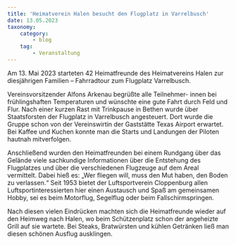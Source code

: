 ```yaml
---
title: 'Heimatverein Halen besucht den Flugplatz in Varrelbusch'
date: 13.05.2023
taxonomy:
    category:
        - blog
    tag:
        - Veranstaltung
---
```


Am 13. Mai 2023 starteten 42 Heimatfreunde des Heimatvereins Halen zur diesjährigen Familien – Fahrradtour zum Flugplatz Varrelbusch.

Vereinsvorsitzender Alfons Arkenau begrüßte alle Teilnehmer- innen bei frühlingshaften Temperaturen und wünschte eine gute Fahrt durch Feld und Flur. Nach einer kurzen Rast mit Trinkpause in Bethen wurde über Staatsforsten der Flugplatz in Varrelbusch angesteuert. Dort wurde die Gruppe schon von der Vereinswirtin der Gaststätte Texas Airport erwartet. Bei Kaffee und Kuchen konnte man die Starts und Landungen der Piloten hautnah mitverfolgen.

Anschließend wurden den Heimatfreunden bei einem Rundgang über das Gelände viele sachkundige Informationen über die Entstehung des Flugplatzes und über die verschiedenen Flugzeuge auf dem Areal vermittelt. Dabei hieß es: „Wer fliegen will, muss den Mut haben, den Boden zu verlassen.“ Seit 1953 bietet der Luftsportverein Cloppenburg allen Luftsportinteressierten hier einen Austausch und Spaß am gemeinsamen Hobby, sei es beim Motorflug, Segelflug oder beim Fallschirmspringen. 

Nach diesen vielen Eindrücken machten sich die Heimatfreunde wieder auf den Heimweg nach Halen, wo beim Schützenplatz schon der angeheizte Grill auf sie wartete. Bei Steaks, Bratwürsten und kühlen Getränken ließ man diesen schönen Ausflug ausklingen.
